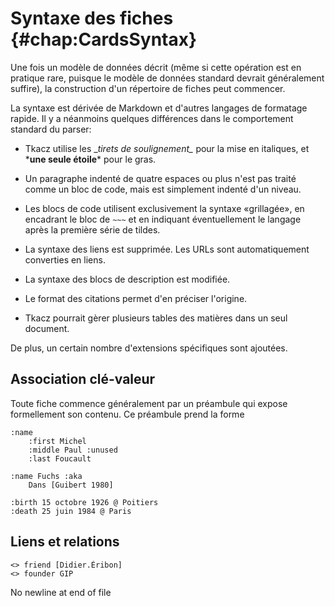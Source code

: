 
# Syntaxe des fiches {#chap:CardsSyntax}

Une fois un modèle de données décrit (même si cette opération est en pratique rare, puisque le modèle de données standard devrait généralement suffire), la construction d'un répertoire de fiches peut commencer.

La syntaxe est dérivée de Markdown et d'autres langages de formatage rapide. Il y a néanmoins quelques différences dans le comportement standard du parser:

 * Tkacz utilise les \__tirets de soulignement\__ pour la mise en italiques, et \***une seule étoile**\* pour le gras. 
 
 * Un paragraphe indenté de quatre espaces ou plus n'est pas traité comme un bloc de code, mais est simplement indenté d'un niveau. 
 
 * Les blocs de code utilisent exclusivement la syntaxe «grillagée», en encadrant le bloc de ```~~~``` et en indiquant éventuellement le langage après la première série de tildes.

 * La syntaxe des liens est supprimée. Les URLs sont automatiquement converties en liens.

 * La syntaxe des blocs de description est modifiée.
 
 * Le format des citations permet d'en préciser l'origine.
 
 * Tkacz pourrait gèrer plusieurs tables des matières dans un seul document.
 
De plus, un certain nombre d'extensions spécifiques sont ajoutées.

## Association clé-valeur

Toute fiche commence généralement par un préambule qui expose formellement son contenu. Ce préambule prend la forme 

~~~ tkacz
:name 
    :first Michel
    :middle Paul :unused
    :last Foucault

:name Fuchs :aka
    Dans [Guibert 1980]
    
:birth 15 octobre 1926 @ Poitiers
:death 25 juin 1984 @ Paris
~~~

## Liens et relations

~~~ tkacz
<> friend [Didier.Éribon]
<> founder GIP
~~~
 No newline at end of file

